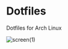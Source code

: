 # Dotfiles

Dotfiles for Arch Linux
 
![screen(1)](https://github.com/pal4569/dotfiles/assets/39223944/21a4a9e6-4886-4ca4-87d3-1c9d28f12269)
